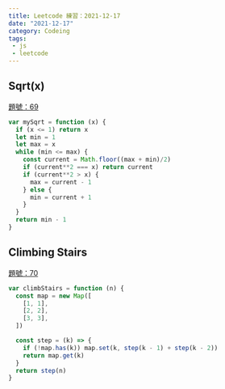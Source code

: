 ```yaml
---
title: Leetcode 練習：2021-12-17 
date: "2021-12-17"
category: Codeing
tags:
 - js
 - leetcode
---
```


## Sqrt(x)
[題號：69](https://leetcode.com/problems/sqrtx/)

```js
var mySqrt = function (x) {
  if (x <= 1) return x
  let min = 1
  let max = x
  while (min <= max) {
    const current = Math.floor((max + min)/2)
    if (current**2 === x) return current
    if (current**2 > x) {
      max = current - 1
    } else {
      min = current + 1
    }
  }
  return min - 1
}
```

## Climbing Stairs
[題號：70](https://leetcode.com/problems/climbing-stairs/submissions/)

```js
var climbStairs = function (n) {
  const map = new Map([
    [1, 1],
    [2, 2],
    [3, 3],
  ])

  const step = (k) => {
    if (!map.has(k)) map.set(k, step(k - 1) + step(k - 2))
    return map.get(k)
  }
  return step(n)
}
